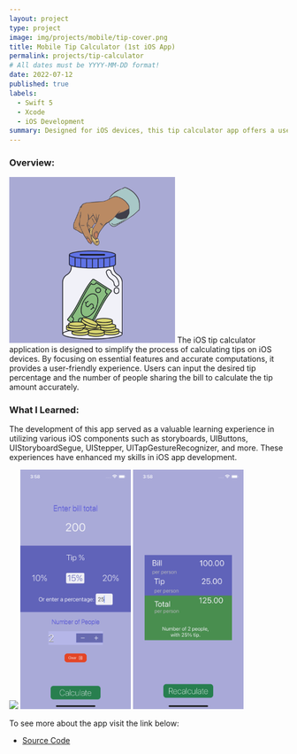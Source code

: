 ```yaml
---
layout: project
type: project
image: img/projects/mobile/tip-cover.png
title: Mobile Tip Calculator (1st iOS App)
permalink: projects/tip-calculator
# All dates must be YYYY-MM-DD format!
date: 2022-07-12
published: true
labels:
  - Swift 5
  - Xcode
  - iOS Development
summary: Designed for iOS devices, this tip calculator app offers a user-friendly and intuitive interface. It simplifies the process of calculating tips, making it convenient and reliable for accurately determining gratuity while dining out.
---
```


### Overview:
<img width="300px" class="rounded float-start pe-4" src="../img/projects/mobile/tip-calculator-icon.png">
The iOS tip calculator application is designed to simplify the process of calculating tips on iOS devices. By focusing on essential features and accurate computations, it provides a user-friendly experience. Users can input the desired tip percentage and the number of people sharing the bill to calculate the tip amount accurately.

### What I Learned:
The development of this app served as a valuable learning experience in utilizing various iOS components such as storyboards, UIButtons, UIStoryboardSegue, UIStepper, UITapGestureRecognizer, and more. These experiences have enhanced my skills in iOS app development.

<div class="text-center p-4">
  <img width="200px" src="../img/projects/mobile/tip-calculator.gif" class="img-thumbnail" >
  <img width="200px" src="../img/projects/mobile/tip-bill-info.png" class="img-thumbnail" >
  <img width="200px" src="../img/projects/mobile/tip-result.png" class="img-thumbnail" >
</div>

To see more about the app visit the link below:
- [Source Code](https://github.com/acatarinaoaraujo/tip-calculator)
